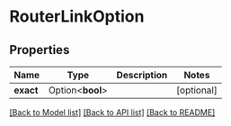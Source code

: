 # RouterLinkOption

## Properties

Name | Type | Description | Notes
------------ | ------------- | ------------- | -------------
**exact** | Option<**bool**> |  | [optional]

[[Back to Model list]](../README.md#documentation-for-models) [[Back to API list]](../README.md#documentation-for-api-endpoints) [[Back to README]](../README.md)


